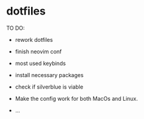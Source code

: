 # dotfiles
TO DO:

- rework dotfiles
- finish neovim conf
- most used keybinds
- install necessary packages
- check if silverblue is viable
- Make the config work for both MacOs and Linux.

- 
  ...
